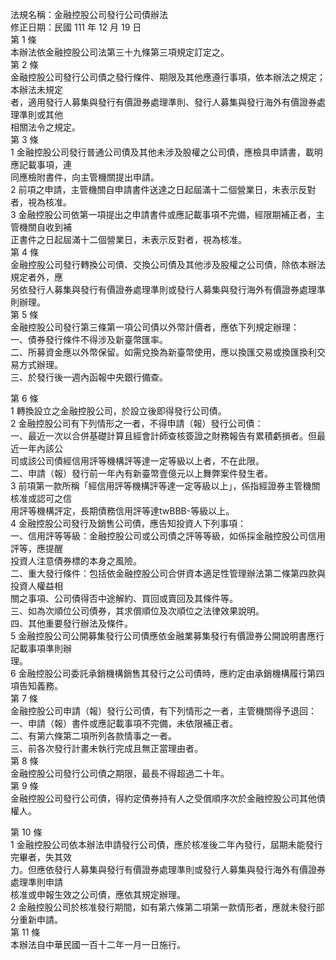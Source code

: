 法規名稱：金融控股公司發行公司債辦法  
修正日期：民國 111 年 12 月 19 日  
第 1 條  
本辦法依金融控股公司法第三十九條第三項規定訂定之。  
第 2 條  
金融控股公司發行公司債之發行條件、期限及其他應遵行事項，依本辦法之規定；本辦法未規定  
者，適用發行人募集與發行有價證券處理準則、發行人募集與發行海外有價證券處理準則或其他  
相關法令之規定。  
第 3 條  
1 金融控股公司發行普通公司債及其他未涉及股權之公司債，應檢具申請書，載明應記載事項，連  
同應檢附書件，向主管機關提出申請。  
2 前項之申請，主管機關自申請書件送達之日起屆滿十二個營業日，未表示反對者，視為核准。  
3 金融控股公司依第一項提出之申請書件或應記載事項不完備，經限期補正者，主管機關自收到補  
正書件之日起屆滿十二個營業日，未表示反對者，視為核准。  
第 4 條  
金融控股公司發行轉換公司債、交換公司債及其他涉及股權之公司債，除依本辦法規定者外，應  
另依發行人募集與發行有價證券處理準則或發行人募集與發行海外有價證券處理準則辦理。  
第 5 條  
金融控股公司發行第三條第一項公司債以外幣計價者，應依下列規定辦理：  
一、債券發行條件不得涉及新臺幣匯率。  
二、所募資金應以外幣保留。如需兌換為新臺幣使用，應以換匯交易或換匯換利交易方式辦理。  
三、於發行後一週內函報中央銀行備查。  


第 6 條  
1 轉換設立之金融控股公司，於設立後即得發行公司債。  
2 金融控股公司有下列情形之一者，不得申請（報）發行公司債：  
一、最近一次以合併基礎計算且經會計師查核簽證之財務報告有累積虧損者。但最近一年內該公  
司或該公司債經信用評等機構評等達一定等級以上者，不在此限。  
二、申請（報）發行前一年內有新臺幣壹億元以上舞弊案件發生者。  
3 前項第一款所稱「經信用評等機構評等達一定等級以上」，係指經證券主管機關核准或認可之信  
用評等機構評定，長期債務信用評等達twBBB-等級以上。  
4 金融控股公司發行及銷售公司債，應告知投資人下列事項：  
一、信用評等等級：金融控股公司或公司債之評等等級，如係採金融控股公司信用評等，應提醒  
投資人注意債券標的本身之風險。  
二、重大發行條件：包括依金融控股公司合併資本適足性管理辦法第二條第四款與投資人權益相  
關之事項、公司債得否中途解約、買回或賣回及其條件等。  
三、如為次順位公司債券，其求償順位及次順位之法律效果說明。  
四、其他重要發行辦法及條件。  
5 金融控股公司公開募集發行公司債應依金融業募集發行有價證券公開說明書應行記載事項準則辦  
理。  
6 金融控股公司委託承銷機構銷售其發行之公司債時，應約定由承銷機構履行第四項告知義務。  
第 7 條  
金融控股公司申請（報）發行公司債，有下列情形之一者，主管機關得予退回：  
一、申請（報）書件或應記載事項不完備，未依限補正者。  
二、有第六條第二項所列各款情事之一者。  
三、前各次發行計畫未執行完成且無正當理由者。  
第 8 條  
金融控股公司發行公司債之期限，最長不得超過二十年。  
第 9 條  
金融控股公司發行公司債，得約定債券持有人之受償順序次於金融控股公司其他債權人。  


第 10 條  
1 金融控股公司依本辦法申請發行公司債，應於核准後二年內發行，屆期未能發行完畢者，失其效  
力。但應依發行人募集與發行有價證券處理準則或發行人募集與發行海外有價證券處理準則申請  
核准或申報生效之公司債，應依其規定辦理。  
2 金融控股公司於核准發行期間，如有第六條第二項第一款情形者，應就未發行部分重新申請。  
第 11 條  
本辦法自中華民國一百十二年一月一日施行。  


